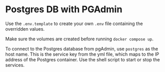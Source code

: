 # Postgres DB with PGAdmin

Use the `.env.template` to create your own `.env` file containing the overridden values.

Make sure the volumes are created before running `docker compose up`.

To connect to the Postgres database from pgAdmin, use `postgres` as the host name. This is the service key from the yml file, which maps to the IP address of the Postgres container.
Use the shell script to start or stop the services.
